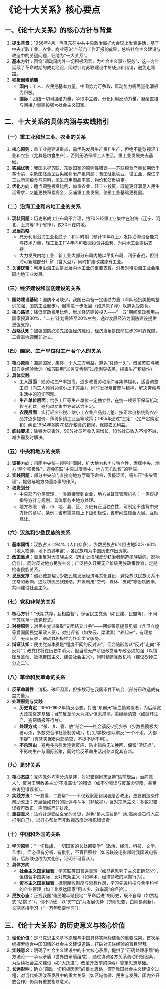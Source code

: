 # 《论十大关系》核心要点
## 一、《论十大关系》的核心方针与背景
1. **提出背景**：1956年4月，毛泽东在中共中央政治局扩大会议上发表讲话，基于中央听取工业、农业、商业等34个部门工作汇报的成果，总结社会主义建设与改造中的关键问题，归纳为“十大关系”。
2. **基本方针**：围绕“调动国内外一切积极因素，为社会主义事业服务”，这一方针延续了革命时期的成功经验，同时针对苏联建设中的缺点和错误，避免走弯路。
3. **积极因素范畴**
    - **国内**：工人、农民是基本力量，中间势力可争取，反动势力需尽量化消极为积极。
    - **国际**：团结一切可团结力量，争取中立者，分化利用反动力量，凝聚直接与间接力量建设强大社会主义国家。


## 二、十大关系的具体内涵与实践指引
### （一）重工业和轻工业、农业的关系
1. **核心原则**：重工业是建设重点，需优先发展生产资料生产，但绝不能忽视轻工业和农业（尤其是粮食生产），否则无法保障工人生活，重工业发展失去基础。
2. **实践优势**：我国未犯苏联、东欧国家的原则性错误——苏联粮食产量长期低于革命前，东欧因轻重工业失衡引发严重问题；我国注重农业、轻工业，保证了工业所需粮食与原料，民生日用商品丰富，物价和货币稳定。
3. **优化方向**：适当调整投资比例，加重农业、轻工业投资，既能更好满足人民生活需求，又能更快积累资金，反哺重工业发展，使重工业基础更稳固。

### （二）沿海工业和内地工业的关系
1. **现状问题**：历史形成工业布局不合理，约70%轻重工业集中在沿海（辽宁、河北、上海等13个省市），仅30%在内地。
2. **发展策略**
    - 充分利用沿海工业老底子：和平时期（预计10年以上）发挥沿海设备能力与技术力量，轻工业工厂4年内可收回投资并盈利，为内地工业提供支持。
    - 大力发展内地工业：新工业大部分布局内地以平衡布局、利于备战，但沿海可新建部分厂矿（含大型），同时扩建改建原有工业。
3. **关键逻辑**：利用沿海工业是发展内地工业的重要支撑，消极对待沿海工业会阻碍内地工业发展。

### （三）经济建设和国防建设的关系
1. **国防建设基础**：国防不可缺少，我国已具备一定国防力量（军队经抗美援朝整训加强，国防工业起步），但需进一步发展（如造原子弹）以避免受欺负。
2. **核心路径**：降低军政费用比例，增加经济建设投入——“一五”期间军政费用占国家预算30%，“二五”计划需降至20%左右，通过发展经济为国防建设提供更强支撑。
3. **战略认知**：加强国防必须先加强经济建设，经济发展是国防进步的可靠保障，二者需协调而非对立。

### （四）国家、生产单位和生产者个人的关系
1. **核心原则**：兼顾国家、集体、个人三方利益，避免“只顾一头”，借鉴苏联与我国自身经验教训（如苏联用“义务交售制”过度剥夺农民，损害生产积极性）。
2. **具体实践**
    - **工人层面**：随劳动生产率提高，逐步改善劳动条件与集体福利，适当调整工资（向工人倾斜以缩小上下差距），同时发扬艰苦奋斗精神，解决劳动与生活中的迫切问题。
    - **生产单位层面**：给予工厂等生产单位一定独立性，在统一领导下保留机动权与利益，避免过度集中导致活力不足。
    - **农民层面**：实行轻农业税、缩小工农业产品剪刀差、按正常价格统购农产品并逐步提价、薄利多销工业品等政策；1955年通过“三定”（定产定购定销）纠正1954年多购70亿斤粮食的错误，保障农民利益。
3. **底线要求**：除特大灾害外，90%社员年收入需增长，10%社员收入不增不减，减少需及时解决。

### （五）中央和地方的关系
1. **调整方向**：巩固中央统一领导的同时，扩大地方权力与独立性，发挥中央、地方“两个积极性”，避免苏联“中央过度集中、地方无机动权”的弊端。
2. **实践问题**：部分中央部门直接向地方厅局下命令，表报泛滥，需纠正“多头管理”，提倡与地方商量办事的作风。
3. **权责划分**
    - 中央部门分类管理：一类直接管到企业，地方监督其管理机构；一类仅提指导方针与规划，具体事务由地方处理。
    - 地方权限：省、市、地、县、区、乡应有正当独立性，可制定不违背中央方针的章程、条例；省市需兼顾上下级积极性，省市间应顾全大局、互助互让。

### （六）汉族和少数民族的关系
1. **基本国情**：汉族占人口94%（人口众多），少数民族占6%但占地50%-60%（地大物博，地下资源丰富），各民族均为中国历史作出贡献。
2. **政策重点**：着重反对大汉族主义（历史上汉族反动统治者制造民族隔阂，影响仍存），同时反对地方民族主义；广泛持久开展无产阶级民族政策教育，定期检查民族关系。
3. **发展支撑**：诚心诚意帮助少数民族发展经济与文化建设，避免苏联民族关系不正常的教训，通过巩固民族团结，开发利用“空气、森林、宝藏”等物质因素，共同建设社会主义。

### （七）党和非党的关系
1. **核心方针**：“长期共存，互相监督”，保留民主党派（如民建、民盟等），不同于苏联单一政党模式。
2. **对待原则**：对民主党派采取“又团结又斗争”——团结善意提意见者（含卫立煌等爱国国民党军政人员），对批评者（如龙云、梁漱溟）“养起来”，有理接受、无理反驳，调动其积极性为社会主义服务。
3. **辩证认知**：民主党派本质是“程度不同的反对派”，但会随形势从“反对”走向“不反对”；政党终将在历史中消灭，但当前无产阶级政党与专政必须加强（以镇压反革命、抵抗帝国主义、建设社会主义），同时精简党政机构（建议砍掉三分之二）。

### （八）革命和反革命的关系
1. **反革命属性**：消极、破坏因素，但多数可在我国条件下转变（部分已改造成有益力量）。
2. **处理原则与实践**
    - **历史肯定**：1951-1952年镇反必要，打击“东霸天”等血债累累者，为后续宽大政策奠定基础；当前反革命大为减少但未肃清，需继续清查（如破坏生产、盗窃情报等行为）。
    - **处理方式**：“杀、关、管、放”结合——社会镇反少捉少杀（少数民愤极大者可杀，多数交合作社管制劳动），机关/学校/部队肃反“一个不杀，大部不捉”（真凭实据者内部清查，不捉不诉不判）。
    - **不杀理由**：避免多杀引发连锁反应、防止错杀无法挽回、保留“活证据”、不影响生产与国际形象，同时给反革命生活出路以促其自新。

### （九）是非关系
1. **核心态度**：党内党外均需分清是非，对犯错误同志坚持“惩前毖后，治病救人”，反对王明教条主义“不准革命”的错误（如不分错误与反革命界限，甚至杀害犯错误者）。
2. **实践方法**：“一要看，二要帮”——不仅观察犯错误者是否改正，更要创造条件帮助改正；开展恰如其分的批评与斗争（非敌视），反对宗派主义；多数犯错误者可改正，需团结而非排斥。
3. **重要意义**：该方针是团结全党的关键，避免“整人反被整”（如高岗搬石打人反打倒自己），以好心帮助而非敌视态度对待犯错误者。

### （十）中国和外国的关系
1. **学习原则**：“一切民族、一切国家的长处都要学”（政治、经济、科技、文学、艺术），但必须有分析、有批判，不盲目照抄（如苏联设电影部时我国设电影局，后苏联也改为文化部，证明不可盲从）。
2. **具体方向**
    - **社会主义国家经验**：学苏联等国普遍真理（如马克思列宁主义正确部分），但结合中国实际，反对教条主义（如学术、经济领域的照搬行为）。
    - **资本主义国家经验**：抵制腐败制度与思想作风，学习先进科技与合乎科学的企业管理（如工业发达国家“用人少、效率高”的经验）。
3. **民族心态**：正视我国“殖民地半殖民地”“革命后进”的历史，既不自卑（如贾桂式“站惯了”），也不骄傲，以“穷”“白”为发展优势（穷则思变，白则易创新），长期坚持学习（“一万年都要学习”）。


## 三、《论十大关系》的历史意义与核心价值
1. **理论价值**：是马克思主义基本原理与中国具体实际相结合的重要成果，首次系统探索适合中国国情的社会主义建设道路，打破对苏联经验的盲目崇拜。
2. **实践意义**：明确了社会主义建设中的十大核心矛盾，提供了“正确处理矛盾”的方法论——承认矛盾（世界由矛盾组成），通过协调各方关系调动积极因素，为后续社会主义建设（如“大跃进”、改革开放前的探索）奠定思想基础。
3. **长远影响**：确立“调动一切积极因素”的根本思路，贯穿我国社会主义建设全过程，对当代处理改革发展中的重大关系（如区域协调、民生与发展、国内外开放合作）仍具有重要指导意义。